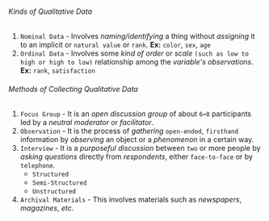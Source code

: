 ###### Kinds of Qualitative Data
1. `Nominal Data` - Involves *naming/identifying* a thing without *assigning* it to an implicit or `natural value` or `rank`. **Ex:** `color`, `sex`, `age`
2. `Ordinal Data` - Involves some *kind of order* or *scale* `(such as low to high or high to low)` relationship among the *variable's observations*. **Ex:** `rank`, `satisfaction`

###### Methods of Collecting Qualitative Data
1. `Focus Group` - It is an *open discussion group* of about `6`**-**`8` participants led by a *neutral moderator* or *facilitator*.
2. `Observation` - It is the process of *gathering* `open-ended`, `firsthand` information by *observing* an object or a *phenomenon* in a certain way.
3. `Interview` - It is a *purposeful discussion* between `two` or more people by *asking questions* directly from *respondents*, either `face-to-face` or by `telephone`.
	- `Structured`
	- `Semi-Structured`
	- `Unstructured`
4. `Archival Materials` - This involves materials such as *newspapers*, *magazines*, *etc*.